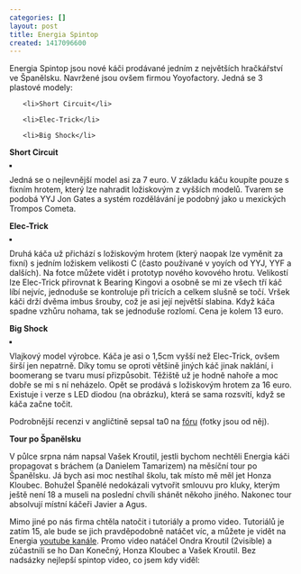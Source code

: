 ```yaml
---
categories: []
layout: post
title: Energia Spintop
created: 1417096600
---
```

<p>Energia Spintop jsou nové káči prodávané jedním z největších hračkářství ve Španělsku. Navržené jsou ovšem firmou Yoyofactory. Jedná se 3 plastové modely:</p>

<ul>
	<li>Short Circuit</li>
	<li>Elec-Trick</li>
	<li>Big Shock</li>
</ul>

<p><strong>Short Circuit</strong></p>

<p><img alt="" src="http://www.ta0.com/museum/images/Energia/Energia_SC_open.jpg" style="border-width: 2px; border-style: solid;" /></p>

<p>Jedná se o nejlevnější model asi za 7 euro. V základu káču koupíte pouze s fixním hrotem, který lze nahradit ložiskovým z vyšších modelů. Tvarem se podobá YYJ Jon Gates a systém rozdělávání je podobný jako u mexických Trompos Cometa.</p>

<p><strong>Elec-Trick</strong></p>

<p><img alt="" src="http://ta0.com/museum/images/Energia/Elec-Trick_tips.jpg" style="border-width: 2px; border-style: solid;" /></p>

<p>Druhá káča už přichází s ložiskovým hrotem (který naopak lze vyměnit za fixní) s jedním ložiskem velikosti C (často používané v yoyích od YYJ, YYF a dalších). Na fotce můžete vidět i prototyp nového kovového hrotu. Velikostí lze Elec-Trick přirovnat k Bearing Kingovi a osobně se mi ze všech tří káč líbí nejvíc, jednoduše se kontroluje při tricích a celkem slušně se točí. Vršek káči drží dvěma imbus šrouby, což je asi její největší slabina. Když káča spadne vzhůru nohama, tak se jednoduše rozlomí. Cena je kolem 13 euro.</p>

<p><strong>Big Shock</strong></p>

<p><img alt="" src="http://ta0.com/museum/images/Energia/Big-Shock_open.jpg" style="border-width: 2px; border-style: solid;" /></p>

<p>Vlajkový model výrobce. Káča je asi o 1,5cm vyšší než Elec-Trick, ovšem širší jen nepatrně. Díky tomu se oproti většině jiných káč jinak naklání, i boomerang se tvaru musí přizpůsobit. Těžiště už je hodně nahoře a moc dobře se mi s ní neházelo. Opět se prodává s ložiskovým hrotem za 16 euro. Existuje i verze s LED diodou (na obrázku), která se sama rozsvítí, když se káča začne točit.</p>

<p>Podrobnější recenzi v angličtině sepsal ta0 na <a href="http://www.ta0.com/forum/index.php/topic,3611.0.html">fóru</a> (fotky jsou od něj).</p>

<p><strong>Tour po Španělsku</strong></p>

<p>V půlce srpna nám napsal Vašek Kroutil, jestli bychom nechtěli Energia káči propagovat s bráchem (a Danielem Tamarizem) na měsíční tour po Španělsku. Já bych asi moc nestíhal školu, tak místo mě měl jet Honza Kloubec. Bohužel Španělé nedokázali vytvořit smlouvu pro kluky, kterým ještě není 18 a museli na poslední chvíli shánět někoho jiného. Nakonec tour absolvují místní káčeři Javier a Agus.</p>

<p>Mimo jiné po nás firma chtěla natočit i tutoriály a promo video. Tutoriálů je zatím 15, ale bude se jich pravděpodobně natáčet víc, a můžete je vidět na Energia <a href="https://www.youtube.com/playlist?list=PLz714k_VDszL1EP53LPpZlA9PiMY7QTmA">youtube kanále</a>. Promo video natáčel Ondra Kroutil (2visible) a zúčastnili se ho Dan Konečný, Honza Kloubec a Vašek Kroutil. Bez nadsázky nejlepší spintop video, co jsem kdy viděl:</p>

<p><div class="youtube-player" data-id="yUC6QWt0kZs"></div></p>

<p>&nbsp;</p>
